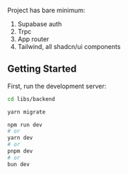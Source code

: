 Project has bare minimum:

1. Supabase auth
2. Trpc
3. App router
4. Tailwind, all shadcn/ui components

## Getting Started

First, run the development server:

```bash
cd libs/backend

yarn migrate
```

```bash
npm run dev
# or
yarn dev
# or
pnpm dev
# or
bun dev
```
